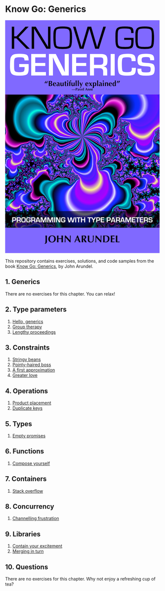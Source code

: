 # Know Go: Generics

[![](img/cover_small.png)](https://bitfieldconsulting.com/books/generics)

This repository contains exercises, solutions, and code samples from the book [Know Go: Generics](https://bitfieldconsulting.com/books/generics), by John Arundel.

## 1. Generics

There are no exercises for this chapter. You can relax!

## 2. Type parameters

1. [Hello, generics](exercises/2.1/)
2. [Group therapy](exercises/2.2/)
3. [Lengthy proceedings](exercises/2.3/)

## 3. Constraints

1. [Stringy beans](exercises/3.1/)
2. [Pointy-haired boss](exercises/3.2/)
3. [A first approximation](exercises/3.3/)
4. [Greater love](exercises/3.4/)

## 4. Operations

1. [Product placement](exercises/4.1/)
2. [Duplicate keys](exercises/4.2/)

## 5. Types

1. [Empty promises](exercises/5.1/)

## 6. Functions

1. [Compose yourself](exercises/6.1/)

## 7. Containers

1. [Stack overflow](exercises/7.1/)

## 8. Concurrency

1. [Channelling frustration](exercises/8.1/)

## 9. Libraries

1. [Contain your excitement](exercises/9.1/)
2. [Merging in turn](exercises/9.2/)

## 10. Questions

There are no exercises for this chapter. Why not enjoy a refreshing cup of tea?
